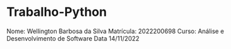 # Trabalho-Python
Nome: Wellington Barbosa da Silva
Matrícula: 2022200698
Curso: Análise e Desenvolvimento de Software
Data 14/11/2022

